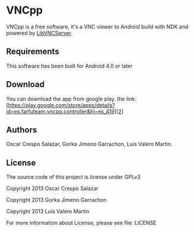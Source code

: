 VNCpp
=====

VNCpp is a free software, it's a VNC viewer to Android build with NDK and powered by [LibVNCServer][1].

Requirements
------------

This software has been built for Android 4.0 or later

Download
--------

You can download the app from google play.
the link: [https://play.google.com/store/apps/details?id=es.farfuteam.vncpp.controller&hl=es_419][2]


Authors
-------

Oscar Crespo Salazar, Gorka Jimeno Garrachon, Luis Valero Martin.

License
-------

The source code of this project is license under GPLv3

Copyright 2013 Oscar Crespo Salazar

Copyright 2013 Gorka Jimeno Garrachon

Copyright 2013 Luis Valero Martin

For more information about License, please see file: LICENSE




[1]: http://libvncserver.sourceforge.net/
[2]: https://play.google.com/store/apps/details?id=es.farfuteam.vncpp.controller&hl=es_419
